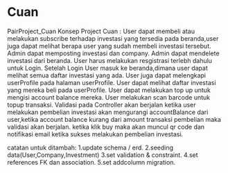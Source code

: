# Cuan
PairProject_Cuan
Konsep Project Cuan :
User dapat membeli atau melakukan subscribe terhadap investasi yang tersedia pada beranda,user juga dapat melihat berapa user yang sudah membeli investasi tersebut.
Admin dapat memposting investasi dan company.
Admin dapat mendelete investasi dari beranda.
User harus melakukan resgistrasi terlebh dahulu untuk Login.
Setelah Login User masuk ke beranda,dimana user dapat melihat semua daftar investasi yang ada.
User juga dapat melengkapi userProfile pada halaman userProfile.
User dapat melihat daftar investasi yang mereka beli pada userProfile.
User dapat melakukan top up untuk mengisi account balance mereka.
User melakukan scan barcode untuk topup transaksi.
Validasi pada Controller akan berjalan ketika user melakukan pembelian investasi
akan mengurangi accountBalance dari user,ketika account balance kurang dari amount transaksi pembelian maka validasi akan berjalan.
ketika klik buy maka akan muncul qr code dan notifikasi email ketika sukses melakukan pembelian investasi.

catatan untuk ditambah:
1.update schema / erd.
2.seeding data(User,Company,Investment)
3.set validation & constraint.
4.set references FK dan association.
5.set addcolumn migration.